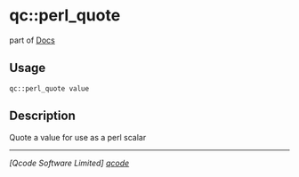 qc::perl_quote
==============

part of [Docs](.)

Usage
-----
`qc::perl_quote value`

Description
-----------
Quote a value for use as a perl scalar

----------------------------------
*[Qcode Software Limited] [qcode]*

[qcode]: www.qcode.co.uk "Qcode Software"